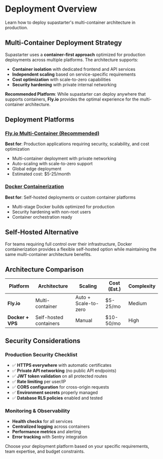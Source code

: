 # Deployment Overview

Learn how to deploy supastarter's multi-container architecture in production.

## Multi-Container Deployment Strategy

Supastarter uses a **container-first approach** optimized for production deployments across multiple platforms. The architecture supports:

- **Container isolation** with dedicated frontend and API services
- **Independent scaling** based on service-specific requirements
- **Cost optimization** with scale-to-zero capabilities
- **Security hardening** with private internal networking

**Recommended Platform**: While supastarter can deploy anywhere that supports containers, **Fly.io** provides the optimal experience for the multi-container architecture.

## Deployment Platforms

### [Fly.io Multi-Container (Recommended)](Fly_io.md)
**Best for**: Production applications requiring security, scalability, and cost optimization
- Multi-container deployment with private networking
- Auto-scaling with scale-to-zero support
- Global edge deployment
- Estimated cost: $5-25/month

### [Docker Containerization](Docker.md)
**Best for**: Self-hosted deployments or custom container platforms
- Multi-stage Docker builds optimized for production
- Security hardening with non-root users
- Container orchestration ready

## Self-Hosted Alternative

For teams requiring full control over their infrastructure, Docker containerization provides a flexible self-hosted option while maintaining the same multi-container architecture benefits.

## Architecture Comparison

| Platform | Architecture | Scaling | Cost (Est.) | Complexity |
|----------|--------------|---------|-------------|------------|
| **Fly.io** | Multi-container | Auto + Scale-to-zero | $5-25/mo | Medium |
| **Docker + VPS** | Self-hosted containers | Manual | $10-50/mo | High |

## Security Considerations

### Production Security Checklist
- ✅ **HTTPS everywhere** with automatic certificates
- ✅ **Private API networking** (no public API endpoints)
- ✅ **JWT token validation** on all protected routes
- ✅ **Rate limiting** per user/IP
- ✅ **CORS configuration** for cross-origin requests
- ✅ **Environment secrets** properly managed
- ✅ **Database RLS policies** enabled and tested

### Monitoring & Observability
- **Health checks** for all services
- **Centralized logging** across containers
- **Performance metrics** and alerting
- **Error tracking** with Sentry integration

Choose your deployment platform based on your specific requirements, team expertise, and budget constraints.
